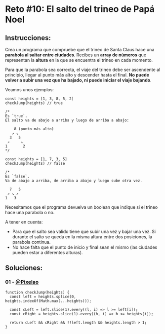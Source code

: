 # Reto #10: El salto del trineo de Papá Noel

## Instrucciones:

Crea un programa que compruebe que el trineo de Santa Claus hace una **parabola al saltar entre ciudades**. Recibes un **array de números** que representan la **altura** en la que se encuentra el trineo en cada momento.

Para que la parabola sea correcta, el viaje del trineo debe ser ascendente al principio, llegar al punto más alto y descender hasta el final. **No puede volver a subir una vez que ha bajado, ni puede iniciar el viaje bajando**. 

Veamos unos ejemplos:

```JS
const heights = [1, 3, 8, 5, 2]
checkJump(heights) // true

/*
Es `true`.
El salto va de abajo a arriba y luego de arriba a abajo:

    8 (punto más alto)
   ↗ ↘
  3   5
 ↗     ↘
1       2
*/

const heights = [1, 7, 3, 5]
checkJump(heights) // false

/*
Es `false`.
Va de abajo a arriba, de arriba a abajo y luego sube otra vez.

  7   5 
 ↗ ↘ ↗
1   3

```
Necesitamos que el programa devuelva un boolean que indique si el trineo hace una parabola o no.

A tener en cuenta:

- Para que el salto sea válido tiene que subir una vez y bajar una vez. Si durante el salto se queda en la misma altura entre dos posiciones, la parabola continua.
- No hace falta que el punto de inicio y final sean el mismo (las ciudades pueden estar a diferentes alturas).


## Soluciones:

### 01 - [@Pixelao](https://github.com/Pixelao/)

```JS
function checkJump(heights) {
  const left = heights.splice(0, heights.indexOf(Math.max(...heights)));
  
  const cLeft = left.slice(1).every((l, i) => l >= left[i]);
  const cRight = heights.slice(1).every((h, i) => h <= heights[i]);

  return cLeft && cRight && !!left.length && heights.length > 1;
}
```
